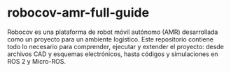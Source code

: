 # robocov-amr-full-guide
Robocov es una plataforma de robot móvil autónomo (AMR) desarrollada como un proyecto para un ambiente logístico. Este repositorio contiene todo lo necesario para comprender, ejecutar y extender el proyecto: desde archivos CAD y esquemas electrónicos, hasta códigos y simulaciones en ROS 2 y Micro-ROS.
